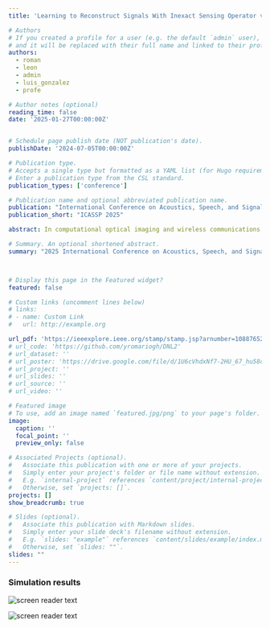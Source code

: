 ```yaml
---
title: 'Learning to Reconstruct Signals With Inexact Sensing Operator via Knowledge Distillation'

# Authors
# If you created a profile for a user (e.g. the default `admin` user), write the username (folder name) here
# and it will be replaced with their full name and linked to their profile.
authors:
  - roman
  - leon
  - admin
  - luis_gonzalez
  - profe

# Author notes (optional)
reading_time: false
date: '2025-01-27T00:00:00Z'


# Schedule page publish date (NOT publication's date).
publishDate: '2024-07-05T00:00:00Z'

# Publication type.
# Accepts a single type but formatted as a YAML list (for Hugo requirements).
# Enter a publication type from the CSL standard.
publication_types: ['conference']

# Publication name and optional abbreviated publication name.
publication: "International Conference on Acoustics, Speech, and Signal Processing"
publication_short: "ICASSP 2025"

abstract: In computational optical imaging and wireless communications, signals are acquired through linear coded and noisy projections, which are recovered through computational algorithms. Deep model-based approaches, i.e., neural networks incorporating the sensing operators, are the state-of-the-art for signal recovery. However, these methods require exact knowledge of the sensing operator, which is often unavailable in practice, leading to performance degradation. Consequently, we propose a new recovery paradigm based on knowledge distillation. A teacher model, trained with full or almost exact knowledge of a synthetic sensing operator, guides a student model with an inexact real sensing operator. The teacher is interpreted as a relaxation of the student since it solves a problem with fewer constraints, which can guide the student to achieve higher performance. We demonstrate the improvement of signal reconstruction in computational optical imaging for single-pixel imaging with miscalibrated coded apertures systems and multiple-input multiple-output symbols detection with inexact channel matrix.

# Summary. An optional shortened abstract.
summary: "2025 International Conference on Acoustics, Speech, and Signal Processing"



# Display this page in the Featured widget?
featured: false

# Custom links (uncomment lines below)
# links:
# - name: Custom Link
#   url: http://example.org

url_pdf: 'https://ieeexplore.ieee.org/stamp/stamp.jsp?arnumber=10887652'
# url_code: 'https://github.com/yromariogh/DNL2'
# url_dataset: ''
# url_poster: 'https://drive.google.com/file/d/1U6cVhdxNf7-2HU_67_hu58cWoxDE-fu7/view?usp=sharing'
# url_project: ''
# url_slides: ''
# url_source: ''
# url_video: ''

# Featured image
# To use, add an image named `featured.jpg/png` to your page's folder.
image:
  caption: ''
  focal_point: ''
  preview_only: false

# Associated Projects (optional).
#   Associate this publication with one or more of your projects.
#   Simply enter your project's folder or file name without extension.
#   E.g. `internal-project` references `content/project/internal-project/index.md`.
#   Otherwise, set `projects: []`.
projects: []
show_breadcrumb: true

# Slides (optional).
#   Associate this publication with Markdown slides.
#   Simply enter your slide deck's filename without extension.
#   E.g. `slides: "example"` references `content/slides/example/index.md`.
#   Otherwise, set `slides: ""`.
slides: ""
---
```


### Simulation results

![screen reader text](/ICASSP2025_1/fig3.png "Fig. 3.   Recovery performance in the SPC system. (a) Quantitative results for different values of $\sigma_t$ and $\sigma$. (b) Visual reconstruction for the best-performing configuration of the method and the baseline.")

![screen reader text](/ICASSP2025_1/fig4.png "Fig. 4.   Detection performance in MIMO systems for different values of the proposed method $\sigma_t$ and $\sigma$ and varying the SNR.")

